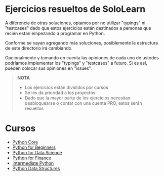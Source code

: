 # Ejercicios resueltos de SoloLearn

A diferencia de otras soluciones, optamos por no utilizar
"typings" ni "testcases" dado que estos ejercicios están destinados
a personas que recién estan empezando a programar en Python.

Conforme se vayan agregando más soluciones, posiblemente la estructura
de este directorio irá cambiando.

Opcionalmente y tomando en cuenta las opiniones de cada uno de
ustedes podríamos implementar los "typings" y "testcases" a futuro. Si
es así, pueden colocar sus opiniones en "issues".

> **NOTA**
>
> * Los ejercicios están divididos por cursos
> * Se les da prioridad a los proyectos
> * Dado que la mayor parte de los ejercicios necesitan desbloquearse o
>     contar con una cuenta PRO, estos serán resueltos 

# Cursos

* [Python Core](/python_core)
* [Python for Beginners](/python_for_beginners)
* [Python for Data Science](/python_for_data_science)
* [Python for Finance](/python_for_finance)
* [Intermediate Python](/intermediate_python)
* [Python Data Structures](/python_data_structures)
